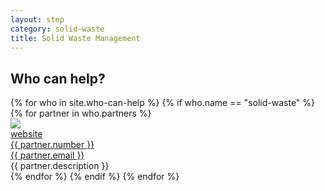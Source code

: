 ```yaml
---
layout: step
category: solid-waste
title: Solid Waste Management
---
```

<h2 class="step-title">
  <i class="fa fa-fw fa-question-circle" aria-hidden="true"></i> Who can help?
</h2>

<section class="who-can-help">
  <div class="partners">
    {% for who in site.who-can-help %}
      {% if who.name == "solid-waste" %}
        {% for partner in who.partners %}
          <div class="single-partner">
            <div class="row">
              <div class="col-md-3 logo">
                <a target="_blank" href="{{ partner.url }}"><img src="{{ partner.image }}"></a>
              </div>
              <div class="col-md-9 summary">
                <div><a target="_blank" href="{{ partner.url }}"><i class="fa fa-fw fa-link" aria-hidden="true"></i>website</a></div>
                <div><a href="tel:{{ partner.number }}"><i class="fa fa-fw fa-phone" aria-hidden="true"></i>{{ partner.number }}</a></div>
                <div><a href="mailto:{{ partner.email }}"><i class="fa fa-fw fa-envelope" aria-hidden="true"></i>{{ partner.email }}</a></div>
              </div>
            </div>
            <div class="description">{{ partner.description }}</div>
          </div>
        {% endfor %}
      {% endif %}
    {% endfor %}
  </div>
</section>
